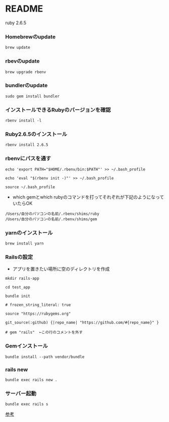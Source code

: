 # README

ruby 2.6.5

### Homebrewのupdate
```
brew update
```

### rbevのupdate

```
brew upgrade rbenv
```

### bundlerのupdate

```
sudo gem install bundler
```

### インストールできるRubyのバージョンを確認

```
rbenv install -l
```

### Ruby2.6.5のインストール

```
rbenv install 2.6.5
```

### rbenvにパスを通す

```
echo 'export PATH="$HOME/.rbenv/bin:$PATH"' >> ~/.bash_profile
```

```
echo 'eval "$(rbenv init -)"' >> ~/.bash_profile
```

```
source ~/.bash_profile
```


- which gemとwhich rubyのコマンドを打ってそれぞれが下記のようになっていたらOK

```
/Users/自分のパソコンの名前/.rbenv/shims/ruby
/Users/自分のパソコンの名前/.rbenv/shims/gem
```

### yarnのインストール

```
brew install yarn
```

### Railsの設定

- アプリを置きたい場所に空のディレクトリを作成

```
mkdir rails-app
```

```
cd test_app
```

```:rails-app
bundle init
```

```
# frozen_string_literal: true

source "https://rubygems.org"

git_source(:github) {|repo_name| "https://github.com/#{repo_name}" }

# gem "rails"  ←この行のコメントを外す
```

### Gemインストール
```
bundle install --path vendor/bundle
```

### rails new 

```
bundle exec rails new .
```

### サーバー起動

```
bundle exec rails s
```

[参考](https://qiita.com/tana18/items/203122272fdb730e7383)
